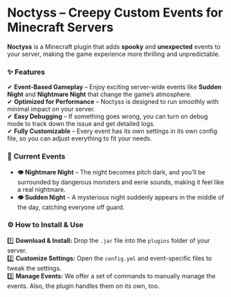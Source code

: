 # **Noctyss – Creepy Custom Events for Minecraft Servers**

**Noctyss** is a Minecraft plugin that adds **spooky** and **unexpected** events to your server, making the game experience more thrilling and unpredictable.

### ✨ **Features**
✔ **Event-Based Gameplay** – Enjoy exciting server-wide events like **Sudden Night** and **Nightmare Night** that change the game’s atmosphere.  
✔ **Optimized for Performance** – Noctyss is designed to run smoothly with minimal impact on your server.  
✔ **Easy Debugging** – If something goes wrong, you can turn on debug mode to track down the issue and get detailed logs.  
✔ **Fully Customizable** – Every event has its own settings in its own config file, so you can adjust everything to fit your needs.

### 🚀 **Current Events**
- **👁️ Nightmare Night** – The night becomes pitch dark, and you’ll be surrounded by dangerous monsters and eerie sounds, making it feel like a real nightmare.
- **👁️ Sudden Night** – A mysterious night suddenly appears in the middle of the day, catching everyone off guard.

### ⚙️ **How to Install & Use**
1️⃣ **Download & Install:** Drop the `.jar` file into the `plugins` folder of your server.  
2️⃣ **Customize Settings:** Open the `config.yml` and event-specific files to tweak the settings.  
3️⃣ **Manage Events:** We offer a set of commands to manually manage the events. Also, the plugin handles them on its own, too.